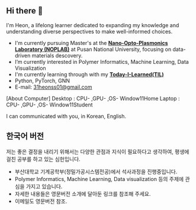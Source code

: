 ## Hi there 👋
I'm Heon, a lifelong learner dedicated to expanding my knowledge and understanding diverse perspectives to make well-informed choices.

- I'm currently pursuing Master's at the [**Nano-Opto-Plasmonics Laboratory (NOPLAB)**](https://sites.google.com/view/noplab) at Pusan National University, focusing on data-driven materials descovery.
- I’m currently interested in Polymer Informatics, Machine Learning, Data Visualization
- I'm currently learning through with my [**Today-I-Learned(TIL)**](https://github.com/heonyheonss/Today-I-Learned/)
- Python, PyTorch, GNN
- E-mail: 31heonss01@gmail.com

[About Computer]
  Desktop : CPU- ,GPU- ,OS- Window11Home
  Laptop  : CPU- ,GPU- ,OS- Window11Student

I can communicated with you, in Korean, English.


## 한국어 버전
저는 좋은 결정을 내리기 위해서는 다양한 관점과 지식이 필요하다고 생각하여, 평생에 걸친 공부를 하고 있는 심헌입니다.
- 부산대학교 기계공학부(정밀가공시스템전공)에서 석사과정을 진행중입니다.
- Polymer Informatics, Machine Learning, Data visualization 등의 주제에 관심을 가지고 있습니다.
- 자세한 내용들은 영문버전 소개에 달아둔 링크를 참조해 주세요.
- 이메일도 영문버전 참조.


<!--
**heonyheonss/heonyheonss** is a ✨ _special_ ✨ repository because its `README.md` (this file) appears on your GitHub profile.

Here are some ideas to get you started:

- 🔭 I’m currently working on ...
- 🌱 I’m currently learning ...
- 👯 I’m looking to collaborate on ...
- 🤔 I’m looking for help with ...
- 💬 Ask me about ...
- 📫 How to reach me: ...
- 😄 Pronouns: ...
- ⚡ Fun fact: ...
-->
